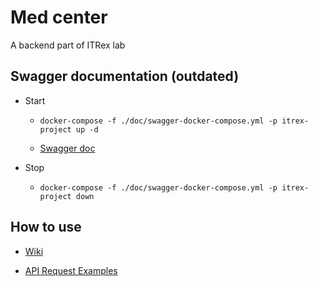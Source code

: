 # Med center

A backend part of ITRex lab

## Swagger documentation (outdated)

- Start

  - `docker-compose -f ./doc/swagger-docker-compose.yml -p itrex-project up -d`

  - [Swagger doc](http://localhost:80)

- Stop
  - `docker-compose -f ./doc/swagger-docker-compose.yml -p itrex-project down`

## How to use

- [Wiki](https://github.com/Iragemini/ITRex-Project/wiki/Wiki)

- [API Request Examples](https://github.com/Iragemini/ITRex-Project/wiki/API-Request-Examples)
